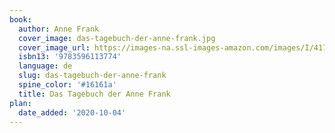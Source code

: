 ```yaml
---
book:
  author: Anne Frank
  cover_image: das-tagebuch-der-anne-frank.jpg
  cover_image_url: https://images-na.ssl-images-amazon.com/images/I/417DRs1r6mL._SX330_BO1,204,203,200_.jpg
  isbn13: '9783596113774'
  language: de
  slug: das-tagebuch-der-anne-frank
  spine_color: '#16161a'
  title: Das Tagebuch der Anne Frank
plan:
  date_added: '2020-10-04'
---
```

